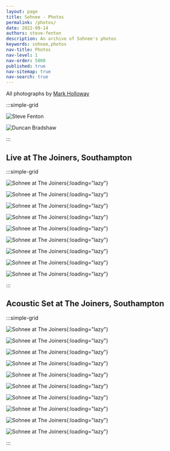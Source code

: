 ```yaml
---
layout: page
title: Sohnee - Photos
permalink: /photos/
date: 2022-09-14
authors: steve-fenton
description: An archive of Sohnee's photos
keywords: sohnee,photos
nav-title: Photos
nav-level: 1
nav-order: 5000
published: true
nav-sitemap: true
nav-search: true
---
```


All photographs by [Mark Holloway](http://www.hollowayphotography.co.uk/)

:::simple-grid

![Steve Fenton](/assets/img/steve.webp)

![Duncan Bradshaw](/assets/img/duncan.webp)

:::

## Live at The Joiners, Southampton

:::simple-grid

![Sohnee at The Joiners](/assets/img/joiners-band-1.webp){:loading="lazy"}

![Sohnee at The Joiners](/assets/img/joiners-band-2.webp){:loading="lazy"}

![Sohnee at The Joiners](/assets/img/joiners-band-3.webp){:loading="lazy"}

![Sohnee at The Joiners](/assets/img/joiners-band-4.webp){:loading="lazy"}

![Sohnee at The Joiners](/assets/img/joiners-band-5.webp){:loading="lazy"}

![Sohnee at The Joiners](/assets/img/joiners-band-6.webp){:loading="lazy"}

![Sohnee at The Joiners](/assets/img/joiners-band-7.webp){:loading="lazy"}

![Sohnee at The Joiners](/assets/img/joiners-band-8.webp){:loading="lazy"}

![Sohnee at The Joiners](/assets/img/joiners-band-9.webp){:loading="lazy"}

:::

## Acoustic Set at The Joiners, Southampton

:::simple-grid

![Sohnee at The Joiners](/assets/img/joiners-acoustic-0.webp){:loading="lazy"}

![Sohnee at The Joiners](/assets/img/joiners-acoustic-1.webp){:loading="lazy"}

![Sohnee at The Joiners](/assets/img/joiners-acoustic-2.webp){:loading="lazy"}

![Sohnee at The Joiners](/assets/img/joiners-acoustic-3.webp){:loading="lazy"}

![Sohnee at The Joiners](/assets/img/joiners-acoustic-4.webp){:loading="lazy"}

![Sohnee at The Joiners](/assets/img/joiners-acoustic-5.webp){:loading="lazy"}

![Sohnee at The Joiners](/assets/img/joiners-acoustic-6.webp){:loading="lazy"}

![Sohnee at The Joiners](/assets/img/joiners-acoustic-7.webp){:loading="lazy"}

![Sohnee at The Joiners](/assets/img/joiners-acoustic-8.webp){:loading="lazy"}

![Sohnee at The Joiners](/assets/img/joiners-acoustic-9.webp){:loading="lazy"}

:::